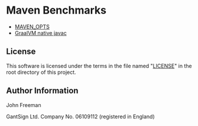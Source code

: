# Maven Benchmarks

* [MAVEN_OPTS](https://github.com/gantsign/maven-benchmarks/blob/master/maven-opts/README.md)
* [GraalVM native javac](https://github.com/gantsign/maven-benchmarks/blob/master/javac-native/README.md)

## License

This software is licensed under the terms in the file named "[LICENSE](LICENSE)"
in the root directory of this project.

## Author Information

John Freeman

GantSign Ltd.
Company No. 06109112 (registered in England)
